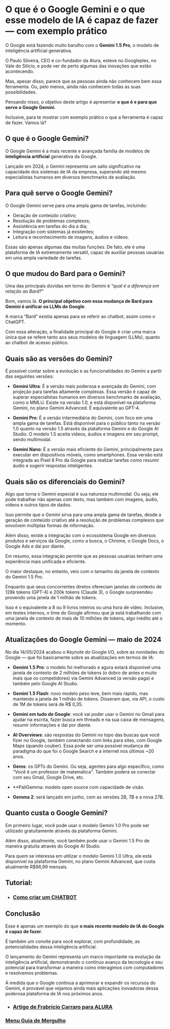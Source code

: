 # O que é o Google Gemini e o que esse modelo de IA é capaz de fazer — com exemplo prático

O Google está fazendo muito barulho com o **Gemini 1.5 Pro**, o modelo de inteligência artificial generativa.

O Paulo Silveira, CEO e co-fundador da Alura, esteve no Googleplex, no Vale do Silício, e pode ver de perto algumas das inovações que estão acontecendo.

Mas, apesar disso, parece que as pessoas ainda não conhecem bem essa ferramenta. Ou, pelo menos, ainda não conhecem todas as suas possibilidades.

Pensando nisso, o objetivo deste artigo é apresentar **o que é e para que serve o Google Gemini**.

Inclusive, para te mostrar com exemplo prático o que a ferramenta é capaz de fazer. Vamos lá?

## O que é o Google Gemini?

O Google Gemini é a mais recente e avançada família de modelos de **inteligência artificial** generativa da Google.

Lançado em 2024, o Gemini representa um salto significativo na capacidade dos sistemas de IA da empresa, superando até mesmo especialistas humanos em diversos benchmarks de avaliação.

## Para quê serve o Google Gemini?
O Google Gemini serve para uma ampla gama de tarefas, incluindo:

- Geração de conteúdo criativo;
- Resolução de problemas complexos;
- Assistência em tarefas do dia a dia;
- Integração com sistemas já existentes;
- Leitura e reconhecimento de imagens, áudios e vídeos.

Essas são apenas algumas das muitas funções. De fato, ele é uma plataforma de IA extremamente versátil, capaz de auxiliar pessoas usuárias em uma ampla variedade de tarefas.

## O que mudou do Bard para o Gemini?

Uma das principais dúvidas em torno do Gemini é *“qual é a diferença em relação ao Bard?*”

Bom, vamos lá. **O principal objetivo com essa mudança de Bard para Gemini é unificar os LLMs do Google**.

A marca “Bard” existia apenas para se referir ao chatbot, assim como o ChatGPT.

Com essa alteração, a finalidade principal do Google é criar uma marca única que se refere tanto aos seus modelos de linguagem (LLMs), quanto ao chatbot de acesso público.

## Quais são as versões do Gemini?

É possível contar sobre a evolução e as funcionalidades do Gemini a partir das seguintes versões:

- **Gemini Ultra**: É a versão mais poderosa e avançada do Gemini, com projeção para tarefas altamente complexas. Essa versão é capaz de superar especialistas humanos em diversos benchmarks de avaliação, como o MMLU. Existe na versão 1.0, e está disponível na plataforma Gemini, no plano Gemini Advanced. É equivalente ao GPT-4.

- **Gemini Pro**: É a versão intermediária do Gemini, com foco em uma ampla gama de tarefas. Está disponível para o público tanto na versão 1.0 quanto na versão 1.5 através da plataforma Gemini e do Google AI Studio. O modelo 1.5 aceita vídeos, áudios e imagens em seu prompt, sendo multimodal.

- **Gemini Nano**: É a versão mais eficiente do Gemini, principalmente para executar em dispositivos móveis, como smartphones. Essa versão está integrada ao Pixel 8 Pro da Google para realizar tarefas como resumir áudio e sugerir respostas inteligentes.

## Quais são os diferenciais do Gemini?

Algo que torna o Gemini especial é sua natureza multimodal. Ou seja, ele pode trabalhar não apenas com texto, mas também com imagens, áudio, vídeos e outros tipos de dados.

Isso permite que o Gemini sirva para uma ampla gama de tarefas, desde a geração de conteúdo criativo até a resolução de problemas complexos que envolvem múltiplas formas de informação.

Além disso, existe a integração com o ecossistema Google em diversos produtos e serviços da Google, como a busca, o Chrome, o Google Docs, o Google Ads e daí por diante.

Em resumo, essa integração permite que as pessoas usuárias tenham uma experiência mais unificada e eficiente.

O maior destaque, no entanto, veio com o tamanho da janela de contexto do Gemini 1.5 Pro.

Enquanto que seus concorrentes diretos ofereciam janelas de contexto de 128k tokens (GPT-4) e 200k tokens (Claude 3), o Google surpreendeu provendo uma janela de 1 milhão de tokens.

Isso é o equivalente a 8 ou 9 livros inteiros ou uma hora de vídeo. Inclusive, em testes internos, o time do Google afirmou que já está trabalhando com uma janela de contexto de mais de 10 milhões de tokens, algo inédito até o momento.

## Atualizações do Google Gemini — maio de 2024

No dia 14/05/2024 acabou o Keynote do Google I/O, sobre as novidades do Google — que foi basicamente sobre as atualizações em termos de IA:

- **Gemini 1.5 Pro**: o modelo foi melhorado e agora estará disponível uma janela de contexto de 2 milhões de tokens (o dobro de antes e muito mais que os competidores) via Gemini Advanced (a versão paga) e também pelo Google AI Studio.

- **Gemini 1.5 Flash**: novo modelo peso leve, bem mais rápido, mas mantendo a janela de 1 milhão de tokens. Disseram que, via API, o custo de 1M de tokens será de R$ 0,35.

- **Gemini em tudo do Google**: você vai poder usar o Gemini no Gmail para ajudar na escrita, fazer busca em threads e na sua caixa de mensagens, resumir informações e daí por diante.

- **AI Overviews**: são respostas do Gemini no topo das buscas que você fizer no Google, também conectando com links para sites, com Google Maps (quando couber). Essa pode ser uma possível mudança de paradigma do que foi o Google Search e a internet nos últimos ~20 anos.

- **Gems**: os GPTs do Gemini. Ou seja, agentes para algo específico, como "Você é um professor de matemática". Também poderá se conectar com seu Gmail, Google Drive, etc.

- **PaliGemma: modelo open source com capacidade de visão.

- **Gemma 2**: será lançado em junho, com as versões 2B, 7B e a nova 27B.

## Quanto custa o Google Gemini?

Em primeiro lugar, você pode usar o modelo Gemini 1.0 Pro pode ser utilizado gratuitamente através da plataforma Gemini.

Além disso, atualmente, você também pode usar o Gemini 1.5 Pro de maneira gratuita através do Google AI Studio.

Para quem se interessa em utilizar o modelo Gemini 1.0 Ultra, ele está disponível na plataforma Gemini, no plano Gemini Advanced, que custa atualmente R$96,99 mensais.

## Tutorial:

- ### [Como criar um CHATBOT](https://www.youtube.com/watch?v=rGchz3aKFt8&t=1073s)

## Conclusão

Esse é apenas um exemplo do que **o mais recente modelo de IA do Google é capaz de fazer**.

É também um convite para você explorar, com profundidade, as potencialidades dessa inteligência artificial.

O lançamento do Gemini representa um marco importante na evolução da inteligência artificial, demonstrando o contínuo avanço da tecnologia e seu potencial para transformar a maneira como interagimos com computadores e resolvemos problemas.

À medida que o Google continua a aprimorar e expandir os recursos do Gemini, é provável que vejamos ainda mais aplicações inovadoras dessa poderosa plataforma de IA nos próximos anos.

- ### [Artigo de Frabrício Carraro para ALURA](https://www.alura.com.br/artigos/google-gemini)

### [Menu Guia de Mergulho](menu.md)